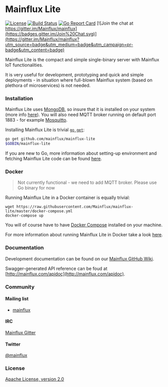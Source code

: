 # Mainflux Lite

[![License](https://img.shields.io/badge/license-Apache%20v2.0-blue.svg)](LICENSE)
[![Build Status](https://travis-ci.org/Mainflux/mainflux-lite.svg?branch=master)](https://travis-ci.org/Mainflux/mainflux-lite)
[![Go Report Card](https://goreportcard.com/badge/github.com/Mainflux/mainflux-lite)](https://goreportcard.com/report/github.com/Mainflux/mainflux-lite)
[![Join the chat at https://gitter.im/Mainflux/mainflux](https://badges.gitter.im/Join%20Chat.svg)](https://gitter.im/Mainflux/mainflux?utm_source=badge&utm_medium=badge&utm_campaign=pr-badge&utm_content=badge)

Mainflux Lite is the compact and simple single-binary server with Mainflux IoT functionalities.

It is very useful for development, prototyping and quick and simple deployments - in situation where full-blown Mainflux system (based on plethora of microservices) is not needed.

### Installation
Mainflux Lite uses [MongoDB](https://www.mongodb.com/), so insure that it is installed on your system (more info [here](https://github.com/Mainflux/mainflux-lite/blob/master/doc/dependencies.md)). You will also need MQTT broker running on default port 1883 - for example [Mosquitto](https://mosquitto.org/).

Installing Mainflux Lite is trivial [`go get`](https://golang.org/cmd/go/):
```bash
go get github.com/mainflux/mainflux-lite
$GOBIN/mainflux-lite
```

If you are new to Go, more information about setting-up environment and fetching Mainflux Lite code can be found [here](https://github.com/Mainflux/mainflux-lite/blob/master/doc/install.md).

### Docker
> Not currently functional - we need to add MQTT broker. Please use Go binary for now

Running Mainflux Lite in a Docker container is equally trivial:
```
wget https://raw.githubusercontent.com/Mainflux/mainflux-lite/master/docker-compose.yml
docker-compose up
```
You will of course have to have [Docker Compose](https://docs.docker.com/compose/) installed on your machine.

For more information about running Mainflux Lite in Docker take a look [here](https://github.com/Mainflux/mainflux-lite/blob/master/doc/docker.md).

### Documentation
Development documentation can be found on our [Mainflux GitHub Wiki](https://github.com/Mainflux/mainflux/wiki).

Swagger-generated API reference can be foud at [http://mainflux.com/apidoc](http://mainflux.com/apidoc).

### Community
#### Mailing list
- [mainflux](https://groups.google.com/forum/#!forum/mainflux)

#### IRC
[Mainflux Gitter](https://gitter.im/Mainflux/mainflux?utm_source=badge&utm_medium=badge&utm_campaign=pr-badge&utm_content=badge)

#### Twitter
[@mainflux](https://twitter.com/mainflux)

### License
[Apache License, version 2.0](LICENSE)
